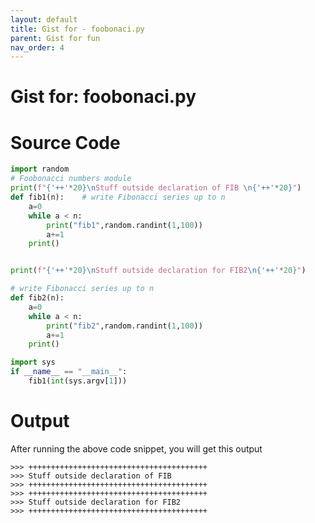 ```yaml
---
layout: default
title: Gist for - foobonaci.py
parent: Gist for fun
nav_order: 4
---
```


# Gist for:  foobonaci.py

# Source Code 
```  python
import random
# Foobonacci numbers module
print(f"{'++'*20}\nStuff outside declaration of FIB \n{'++'*20}")
def fib1(n):    # write Fibonacci series up to n
    a=0
    while a < n:
        print("fib1",random.randint(1,100))
        a+=1
    print()


print(f"{'++'*20}\nStuff outside declaration for FIB2\n{'++'*20}")

# write Fibonacci series up to n
def fib2(n):
    a=0
    while a < n:
        print("fib2",random.randint(1,100))
        a+=1
    print()

import sys
if __name__ == "__main__":
    fib1(int(sys.argv[1]))

```


# Output
After running the above code snippet, you will get this output

```
>>> ++++++++++++++++++++++++++++++++++++++++
>>> Stuff outside declaration of FIB
>>> ++++++++++++++++++++++++++++++++++++++++
>>> ++++++++++++++++++++++++++++++++++++++++
>>> Stuff outside declaration for FIB2
>>> ++++++++++++++++++++++++++++++++++++++++
```
